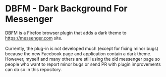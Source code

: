 # DBFM - Dark Background For Messenger
DBFM is a Firefox browser plugin that adds a dark theme to https://messenger.com site.
<br></br>
Currently, the plug-in is not developed much (except for fixing minor bugs) because the new Facebook page and application contain a dark theme. However, myself and many others are still using the old messenger page so people who want to report minor bugs or send PR with plugin improvements can do so in this repository.
